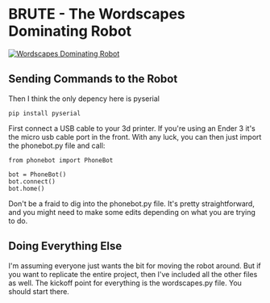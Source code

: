 # BRUTE - The Wordscapes Dominating Robot

[![Wordscapes Dominating Robot](https://i.imgur.com/ALAB3Md.png)](https://www.youtube.com/watch?v=R-qC-0gX8Dw "Wordscapes Dominating Robot")


Sending Commands to the Robot
-----------------------------
Then I think the only depency here is pyserial
```
pip install pyserial
```

First connect a USB cable to your 3d printer. If you're using an Ender 3 it's the micro usb cable port in the front.
With any luck, you can then just import the phonebot.py file and call:

```
from phonebot import PhoneBot

bot = PhoneBot()
bot.connect()
bot.home()
```
Don't be a fraid to dig into the phonebot.py file. It's pretty straightforward, and you might need to make some edits depending on what you are trying to do.


Doing Everything Else
---------------------

I'm assuming everyone just wants the bit for moving the robot around. But if you want to replicate the entire project, then I've included all the other files as well.
The kickoff point for everything is the wordscapes.py file. You should start there.
